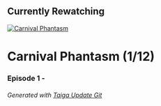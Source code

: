 ﻿
## Currently Rewatching

[![Carnival Phantasm](https://s4.anilist.co/file/anilistcdn/media/anime/cover/medium/bx10012-MNLVctKXaIAf.jpg)](https://anilist.co/anime/10012)

# Carnival Phantasm (1/12)

### Episode 1 - 

###### *Generated with [Taiga Update Git](https://github.com/nike4613/taiga-update-git)*